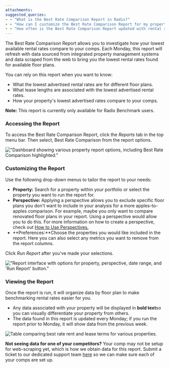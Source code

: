```yaml
---
attachments: 
suggested_queries:
- - "What is the Best Rate Comparison Report in Radix?"
- - "How can I customize the Best Rate Comparison Report for my property?"
- - "How often is the Best Rate Comparison Report updated with rental rates?"
---
```

The Best Rate Comparison Report allows you to investigate how your lowest available rental rates compare to your comps. Each Monday, this report will refresh with data sourced from integrated property management systems and data scraped from the web to bring you the lowest rental rates found for available floor plans.

You can rely on this report when you want to know:

* What the lowest advertised rental rates are for different floor plans.
* What lease lengths are associated with the lowest advertised rental rates.
* How your property's lowest advertised rates compare to your comps.

**Note:** This report is currently only available for Radix Benchmark users.

### Accessing the Report

To access the Best Rate Comparison Report, click the *Reports* tab in the top menu bar. Then select, Best Rate Comparison from the report options.

!["Dashboard showing various property report options, including Best Rate Comparison highlighted."](attachments/30341463570957.png)

### Customizing the Report

Use the following drop-down menus to tailor the report to your needs:

* **Property:** Search for a property within your portfolio or select the property you want to run the report for.
* **Perspective:** Applying a perspective allows you to exclude specific floor plans you don't want to include in your analysis for a more apples-to-apples comparison. For example, maybe you only want to compare renovated floor plans in your report. Using a perspective would allow you to do this. For more information on how to create a perspective, check out [How to Use Perspectives.](https://help.radix.com/hc/en-us/articles/7313516628749)
* **Preferences:**Choose the properties you would like included in the report. Here you can also select any metrics you want to remove from the report columns.

Click *Run Report* after you've made your selections.

!["Report interface with options for property, perspective, date range, and 'Run Report' button."](attachments/30192211275533.png)

### Viewing the Report

Once the report is run, it will organize data by floor plan to make benchmarking rental rates easier for you.

* Any data associated with your property will be displayed in **bold text**so you can visually differentiate your property from others.
* The data found in this report is updated every Monday; if you run the report prior to Monday, it will show data from the previous week.

![Table comparing best rate rent and lease terms for various properties.](attachments/30362759131917.png)

**Not seeing data for one of your competitors?** Your comp may not be setup for web-scraping yet, which is how we obtain data for this report. Submit a ticket to our dedicated support team [here](https://help.radix.com/hc/en-us/requests/new) so we can make sure each of your comps are set up.